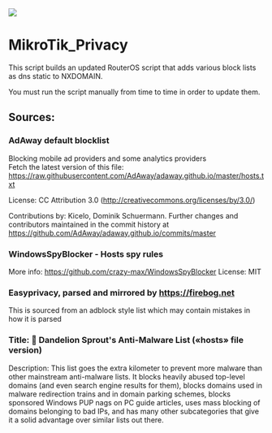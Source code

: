 <img src="https://img.shields.io/static/v1?label=number+of+entries&message=33330&color=green?style=plastic&logo=appveyor" />  

# MikroTik_Privacy  
This script builds an updated RouterOS script that adds various block lists as dns static to NXDOMAIN.  

You must run the script manually from time to time in order to update them.

## Sources:
### AdAway default blocklist  
Blocking mobile ad providers and some analytics providers  
Fetch the latest version of this file:
https://raw.githubusercontent.com/AdAway/adaway.github.io/master/hosts.txt

License:
CC Attribution 3.0 (http://creativecommons.org/licenses/by/3.0/)

Contributions by:
Kicelo, Dominik Schuermann.
Further changes and contributors maintained in the commit history at
https://github.com/AdAway/adaway.github.io/commits/master

### WindowsSpyBlocker - Hosts spy rules
More info: https://github.com/crazy-max/WindowsSpyBlocker
License: MIT

### Easyprivacy, parsed and mirrored by https://firebog.net
This is sourced from an adblock style list which may contain mistakes in how it is parsed

### Title: 💊 Dandelion Sprout's Anti-Malware List («hosts» file version)
Description: This list goes the extra kilometer to prevent more malware than other mainstream anti-malware lists. It blocks heavily abused top-level domains (and even search engine results for them), blocks domains used in malware redirection trains and in domain parking schemes, blocks sponsored Windows PUP nags on PC guide articles, uses mass blocking of domains belonging to bad IPs, and has many other subcategories that give it a solid advantage over similar lists out there.
